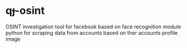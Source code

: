 # qɟ-osint
OSINT  investigation tool  for facebook based on face recognition module python for scraping data from accounts based on ther accounts profile image
